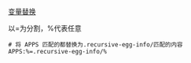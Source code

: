 [变量替换](https://blog.csdn.net/zhoudengqing/article/details/41775353)

以=为分割，%代表任意
```
# 将 APPS 匹配的都替换为.recursive-egg-info/匹配的内容
APPS:%=.recursive-egg-info/%
```